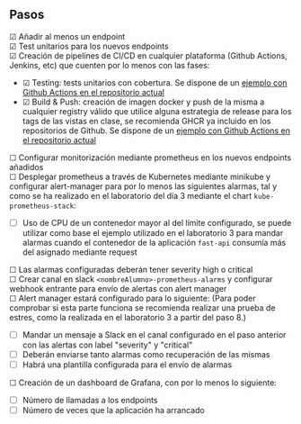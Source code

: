## Pasos

&#9745; Añadir al menos un endpoint  
&#9745; Test unitarios para los nuevos endpoints  
&#9745; Creación de pipelines de CI/CD en cualquier plataforma (Github Actions, Jenkins, etc) que cuenten por lo menos con las fases: 
- &#9745; Testing: tests unitarios con cobertura. Se dispone de un [ejemplo con Github Actions en el repositorio actual](./.github/workflows/test.yaml)
- &#9745; Build & Push: creación de imagen docker y push de la misma a cualquier registry válido que utilice alguna estrategia de release para los tags de las vistas en clase, se recomienda GHCR ya incluido en los repositorios de Github. Se dispone de un [ejemplo con Github Actions en el repositorio actual](./.github/workflows/release.yaml)  

&#9744; Configurar monitorización mediante prometheus en los nuevos endpoints añadidos  
&#9744; Desplegar prometheus a través de Kubernetes mediante minikube y configurar alert-manager para por lo menos las siguientes alarmas, tal y como se ha realizado en el laboratorio del día 3 mediante el chart `kube-prometheus-stack`:  
- &#9744; Uso de CPU de un contenedor mayor al del límite configurado, se puede utilizar como base el ejemplo utilizado en el laboratorio 3 para mandar alarmas cuando el contenedor de la aplicación `fast-api` consumía más del asignado mediante request  

&#9744; Las alarmas configuradas deberán tener severity high o critical  
&#9744; Crear canal en slack `<nombreAlumno>-prometheus-alarms` y configurar webhook entrante para envío de alertas con alert manager  
&#9744; Alert manager estará configurado para lo siguiente: (Para poder comprobar si esta parte funciona se recomienda realizar una prueba de estres, como la realizada en el laboratorio 3 a partir del paso 8.)  
- &#9744; Mandar un mensaje a Slack en el canal configurado en el paso anterior con las alertas con label "severity" y "critical"  
- &#9744; Deberán enviarse tanto alarmas como recuperación de las mismas  
- &#9744; Habrá una plantilla configurada para el envío de alarmas  

&#9744; Creación de un dashboard de Grafana, con por lo menos lo siguiente:  
- &#9744; Número de llamadas a los endpoints
- &#9744; Número de veces que la aplicación ha arrancado
